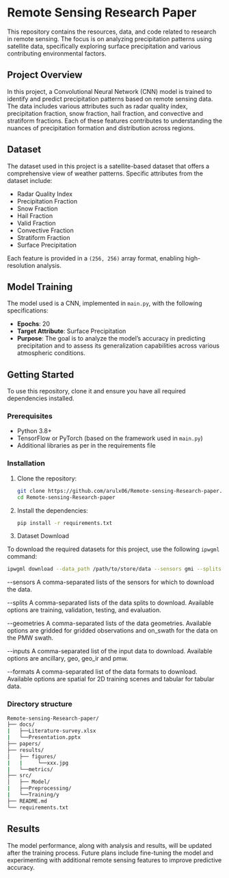 
# Remote Sensing Research Paper

This repository contains the resources, data, and code related to research in remote sensing. The focus is on analyzing precipitation patterns using satellite data, specifically exploring surface precipitation and various contributing environmental factors.

## Project Overview

In this project, a Convolutional Neural Network (CNN) model is trained to identify and predict precipitation patterns based on remote sensing data. The data includes various attributes such as radar quality index, precipitation fraction, snow fraction, hail fraction, and convective and stratiform fractions. Each of these features contributes to understanding the nuances of precipitation formation and distribution across regions.

## Dataset

The dataset used in this project is a satellite-based dataset that offers a comprehensive view of weather patterns. Specific attributes from the dataset include:
- Radar Quality Index
- Precipitation Fraction
- Snow Fraction
- Hail Fraction
- Valid Fraction
- Convective Fraction
- Stratiform Fraction
- Surface Precipitation

Each feature is provided in a `(256, 256)` array format, enabling high-resolution analysis.

## Model Training

The model used is a CNN, implemented in `main.py`, with the following specifications:
- **Epochs**: 20
- **Target Attribute**: Surface Precipitation
- **Purpose**: The goal is to analyze the model’s accuracy in predicting precipitation and to assess its generalization capabilities across various atmospheric conditions.

## Getting Started

To use this repository, clone it and ensure you have all required dependencies installed.

### Prerequisites

- Python 3.8+
- TensorFlow or PyTorch (based on the framework used in `main.py`)
- Additional libraries as per in the requirements file

### Installation

1. Clone the repository:
   ```bash
   git clone https://github.com/arulx06/Remote-sensing-Research-paper.git
   cd Remote-sensing-Research-paper
   ```

2. Install the dependencies:
   ```bash
   pip install -r requirements.txt
   ```

3. Dataset Download

To download the required datasets for this project, use the following `ipwgml` command:

```bash
ipwgml download --data_path /path/to/store/data --sensors gmi --splits training,validation,testing --geometries gridded --format spatial
```
--sensors A comma-separated lists of the sensors for which to download the data.

--splits A comma-separated lists of the data splits to download. Available options are training, validation, testing, and evaluation.

--geometries A comma-separated lists of the data geometries. Available options are gridded for gridded observations and on_swath for the data on the PMW swath.

--inputs A comma-separated list of the input data to download. Available options are ancillary, geo, geo_ir and pmw.

--formats A comma-separated list of the data formats to download. Available options are spatial for 2D training scenes and tabular for tabular data.

### Directory structure

```bash
Remote-sensing-Research-paper/
├── docs/
|   ├──Literature-survey.xlsx
|   └──Presentation.pptx
├── papers/
├── results/
│   ├── figures/
|   |     └──xxx.jpg
|   └──metrics/
├── src/
│   ├── Model/
|   ├──Preprocessing/
|   └──Training/y
├── README.md
└── requirements.txt
```
## Results

The model performance, along with analysis and results, will be updated after the training process. Future plans include fine-tuning the model and experimenting with additional remote sensing features to improve predictive accuracy.
